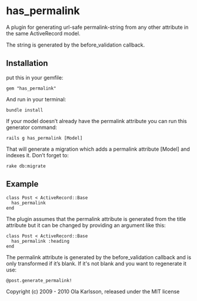 # has_permalink

A plugin for generating url-safe permalink-string from any other attribute in the same ActiveRecord model.

The string is generated by the before_validation callback.

## Installation

put this in your gemfile:

    gem "has_permalink"

And run in your terminal:

    bundle install

If your model doesn’t already have the permalink attribute you can run this generator command:

    rails g has_permalink [Model]

That will generate a migration which adds a permalink attribute [Model] and indexes it. Don’t forget to:

    rake db:migrate

## Example

    class Post < ActiveRecord::Base
      has_permalink
    end

The plugin assumes that the permalink attribute is generated from the title attribute but it can be changed by providing an argument like this:

    class Post < ActiveRecord::Base
      has_permalink :heading
    end

The permalink attribute is generated by the before_validation callback and is only transformed if it’s blank. If it's not blank and you want to regenerate it use:

    @post.generate_permalink!

Copyright (c) 2009 - 2010 Ola Karlsson, released under the MIT license
